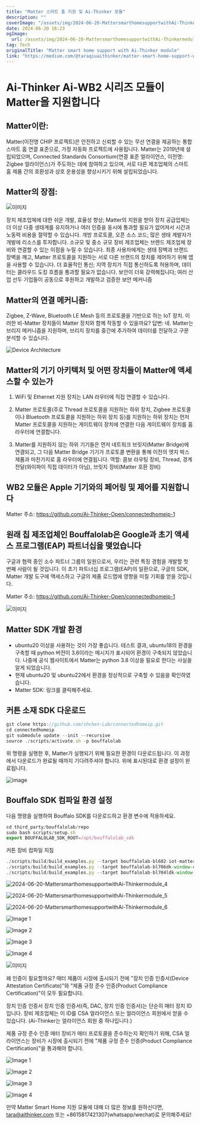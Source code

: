 ```yaml
---
title: "Matter 스마트 홈 지원 및 Ai-Thinker 모듈"
description: ""
coverImage: "/assets/img/2024-06-20-MattersmarthomesupportwithAi-Thinkermodule_0.png"
date: 2024-06-20 16:23
ogImage: 
  url: /assets/img/2024-06-20-MattersmarthomesupportwithAi-Thinkermodule_0.png
tag: Tech
originalTitle: "Matter smart home support with Ai-Thinker module"
link: "https://medium.com/@taraqiuaithinker/matter-smart-home-support-with-ai-thinker-module-7e5cd23976df"
---
```



# Ai-Thinker Ai-WB2 시리즈 모듈이 Matter을 지원합니다

## Matter이란:
Matter(이전명 CHIP 프로젝트)은 안전하고 신뢰할 수 있는 무선 연결을 제공하는 통합 스마트 홈 연결 표준으로, 가정 자동화 프로젝트에 사용됩니다. Matter는 2019년에 설립되었으며, Connected Standards Consortium(연결 표준 얼라이언스, 이전명: Zigbee 얼라이언스)가 주도하는 데에 참여하고 있으며, 서로 다른 제조업체의 스마트 홈 제품 간의 호환성과 상호 운용성을 향상시키기 위해 설립되었습니다.

## Matter의 장점:

<div class="content-ad"></div>

![이미지](/assets/img/2024-06-20-MattersmarthomesupportwithAi-Thinkermodule_0.png)

장치 제조업체에 대한 쉬운 개발, 효율성 향상; Matter의 지원을 받아 장치 공급업체는 더 이상 다중 생태계를 유지하거나 여러 인증을 동시에 통과할 필요가 없어져서 시간과 노동력 비용을 절약할 수 있습니다. 개방 프로토콜, 오픈 소스 코드; 많은 생태 계발자가 개발에 리소스를 투자합니다.
소규모 및 중소 규모 장비 제조업체는 브랜드 제조업체 장비와 연결할 수 있는 이점을 누릴 수 있습니다.
최종 사용자에게는 생태 장벽과 브랜드 장벽을 깨고, Matter 프로토콜을 지원하는 서로 다른 브랜드의 장치를 제어하기 위해 앱을 사용할 수 있습니다.
더 효율적인 통신; 지역 장치가 직접 통신하도록 허용하며, 데이터는 클라우드 도킹 흐름을 통과할 필요가 없습니다.
보안이 더욱 강력해집니다; 여러 산업 선두 기업들이 공동으로 후원하고 개발하고 검증한 보안 메커니즘

## Matter의 연결 메커니즘:

Zigbee, Z-Wave, Bluetooth LE Mesh 등의 프로토콜을 기반으로 하는 IoT 장치. 이러한 비-Matter 장치들이 Matter 장치와 함께 작동할 수 있을까요? 답변: 네. Matter는 브리지 메커니즘을 지원하며, 브리지 장치를 중간에 추가하여 데이터를 전달하고 구문 분석할 수 있습니다.

<div class="content-ad"></div>


![Device Architecture](/assets/img/2024-06-20-MattersmarthomesupportwithAi-Thinkermodule_1.png)

## Matter의 기기 아키텍처 및 어떤 장치들이 Matter에 액세스할 수 있는가

1. WiFi 및 Ethernet 지원 장치는 LAN 라우터에 직접 연결할 수 있습니다.

2. Matter 프로토콜(주로 Thread 프로토콜을 지원하는 하위 장치, Zigbee 프로토콜이나 Bluetooth 프로토콜을 지원하는 하위 장치 등)를 지원하는 하위 장치는 먼저 Matter 프로토콜을 지원하는 게이트웨이 장치에 연결한 다음 게이트웨이 장치를 홈 라우터에 연결합니다.


<div class="content-ad"></div>

3. Matter를 지원하지 않는 하위 기기들은 먼저 네트워크 브릿지(Matter Bridge)에 연결되고, 그 다음 Matter Bridge 기기가 프로토콜 변환을 통해 이전의 엣지 박스 제품과 마찬가지로 홈 라우터에 연결됩니다.
역할:
콤보 라우팅 장비, Thread, 경계 전달(와이파이 직접 데이터가 아님), 브릿지 장비(Matter 호환 장비)

## WB2 모듈은 Apple 기기와의 페어링 및 제어를 지원합니다

Matter 주소: https://github.com/Ai-Thinker-Open/connectedhomeip-1

## 원래 칩 제조업체인 Bouffalolab은 Google과 초기 액세스 프로그램(EAP) 파트너십을 맺었습니다

<div class="content-ad"></div>

구글과 협력 중인 소수 파트너 그룹의 일원으로서, 우리는 관련 특징 경험을 개발할 첫 번째 사람이 될 것입니다. 이 초기 파트너십 프로그램(EAP)의 일환으로, 구글의 SDK, Matter 개발 도구에 액세스하고 구글의 제품 로드맵에 영향을 미칠 기회를 얻을 것입니다.

Matter 주소: https://github.com/Ai-Thinker-Open/connectedhomeip-1

![이미지](/assets/img/2024-06-20-MattersmarthomesupportwithAi-Thinkermodule_2.png)

## Matter SDK 개발 환경

- ubuntu20 이상을 사용하는 것이 가장 좋습니다. 테스트 결과, ubuntu18의 환경을 구축할 때 python 버전이 3.6이라는 메시지가 표시되어 환경이 구축되지 않았습니다. 나중에 공식 웹사이트에서 Matter는 python 3.8 이상을 필요로 한다는 사실을 알게 되었습니다.
- 현재 ubuntu20 및 ubuntu22에서 환경을 정상적으로 구축할 수 있음을 확인하였습니다.
- Matter SDK: 링크를 클릭해주세요.

<div class="content-ad"></div>

## 커튼 소재 SDK 다운로드

```js
git clone https://github.com/shchen-Lab/connectedhomeip.git
cd connectedhomeip
git submodule update --init --recursive
source ./scripts/activate.sh -p bouffalolab
```

위 명령을 실행한 후, Matter가 실행되기 위해 필요한 환경이 다운로드됩니다. 이 과정에서 다운로드가 완료될 때까지 기다려주셔야 합니다. 위에 표시된대로 환경 설정이 완료됩니다.

![image](/assets/img/2024-06-20-MattersmarthomesupportwithAi-Thinkermodule_3.png)

<div class="content-ad"></div>

## Bouffalo SDK 컴파일 환경 설정

다음 명령을 실행하여 Bouffalo SDK를 다운로드하고 환경 변수에 적용하세요.

```js
cd third_party/bouffalolab/repo
sudo bash scripts/setup.sh
export BOUFFALOLAB_SDK_ROOT=/opt/bouffalolab_sdk
```

커튼 장비 컴파일 지침

<div class="content-ad"></div>

```js
./scripts/build/build_examples.py --target bouffalolab-bl602-iot-matter-v1-window-covering build
./scripts/build/build_examples.py --target bouffalolab-bl706dk-window-covering build
./scripts/build/build_examples.py --target bouffalolab-bl704ldk-window-covering build
```

![2024-06-20-MattersmarthomesupportwithAi-Thinkermodule_4](/assets/img/2024-06-20-MattersmarthomesupportwithAi-Thinkermodule_4.png)

![2024-06-20-MattersmarthomesupportwithAi-Thinkermodule_5](/assets/img/2024-06-20-MattersmarthomesupportwithAi-Thinkermodule_5.png)

![2024-06-20-MattersmarthomesupportwithAi-Thinkermodule_6](/assets/img/2024-06-20-MattersmarthomesupportwithAi-Thinkermodule_6.png)


<div class="content-ad"></div>


![Image 1](/assets/img/2024-06-20-MattersmarthomesupportwithAi-Thinkermodule_7.png)

![Image 2](/assets/img/2024-06-20-MattersmarthomesupportwithAi-Thinkermodule_8.png)

![Image 3](/assets/img/2024-06-20-MattersmarthomesupportwithAi-Thinkermodule_9.png)

![Image 4](/assets/img/2024-06-20-MattersmarthomesupportwithAi-Thinkermodule_10.png)


<div class="content-ad"></div>

![이미지](/assets/img/2024-06-20-MattersmarthomesupportwithAi-Thinkermodule_11.png)

왜 인증이 필요할까요?
매터 제품이 시장에 출시되기 전에 "장치 인증 인증서(Device Attestation Certificate)"와 "제품 규정 준수 인증(Product Compliance Certification)"이 모두 필요합니다.

장치 인증 인증서
장치 인증 인증서(즉, DAC, 장치 인증 인증서)는 단순히 매터 장치 ID입니다. 장비 제조업체는 이 ID를 CSA 얼라이언스 또는 얼라이언스 회원에서 얻을 수 있습니다. (Ai-Thinker는 얼라이언스 회원 중 하나입니다.)

제품 규정 준수 인증
매터 장비가 매터 프로토콜을 준수하는지 확인하기 위해, CSA 얼라이언스는 장비가 시장에 출시되기 전에 "제품 규정 준수 인증(Product Compliance Certification)"을 통과해야 합니다.

<div class="content-ad"></div>


![Image 1](/assets/img/2024-06-20-MattersmarthomesupportwithAi-Thinkermodule_12.png)

![Image 2](/assets/img/2024-06-20-MattersmarthomesupportwithAi-Thinkermodule_13.png)

![Image 3](/assets/img/2024-06-20-MattersmarthomesupportwithAi-Thinkermodule_14.png)

![Image 4](/assets/img/2024-06-20-MattersmarthomesupportwithAi-Thinkermodule_15.png)


<div class="content-ad"></div>

만약 Matter Smart Home 지원 모듈에 대해 더 많은 정보를 원하신다면, tara@aithinker.com 또는 +8615817421307(whatsapp/wechat)로 문의해주세요!